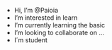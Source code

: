 -  Hi, I’m @Paioia
-  I’m interested in learn
-  I’m currently learning the basic
-  I’m looking to collaborate on ...
-  I´m student

<!---
Paioia/Paioia is a ✨ special ✨ repository because its `README.md` (this file) appears on your GitHub profile.
You can click the Preview link to take a look at your changes.
--->

